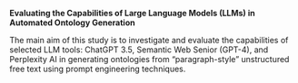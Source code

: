 **Evaluating the Capabilities of Large Language Models (LLMs) in Automated Ontology Generation**


The main aim of this study is to investigate and evaluate the capabilities of selected LLM tools: ChatGPT 3.5, Semantic Web Senior (GPT-4), and Perplexity AI in generating ontologies from “paragraph-style” unstructured free text using prompt engineering techniques.
